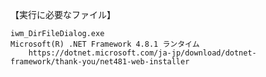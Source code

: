 【実行に必要なファイル】

	iwm_DirFileDialog.exe
	Microsoft(R) .NET Framework 4.8.1 ランタイム
		https://dotnet.microsoft.com/ja-jp/download/dotnet-framework/thank-you/net481-web-installer
